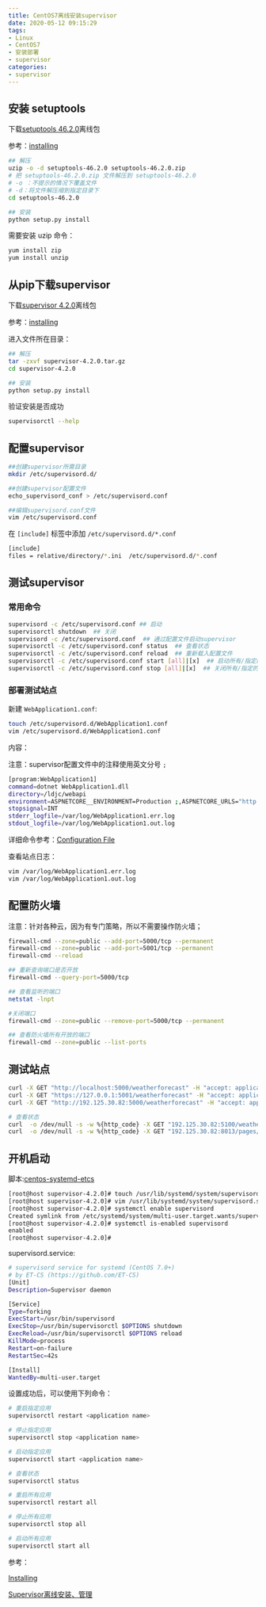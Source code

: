```yaml
---
title: CentOS7离线安装supervisor
date: 2020-05-12 09:15:29
tags:
- Linux
- CentOS7
- 安装部署
- supervisor
categories: 
- supervisor
---
```


## 安装 setuptools

下载[setuptools 46.2.0](https://pypi.org/project/setuptools/#files)离线包

参考：[installing](http://supervisord.org/installing.html)

```sh
## 解压
uzip -o -d setuptools-46.2.0 setuptools-46.2.0.zip
# 把 setuptools-46.2.0.zip 文件解压到 setuptools-46.2.0
# -o ：不提示的情况下覆盖文件
# -d：将文件解压缩到指定目录下
cd setuptools-46.2.0

## 安装
python setup.py install
```

需要安装 uzip 命令：

```sh
yum install zip
yum install unzip
```

## 从pip下载supervisor

下载[supervisor 4.2.0](https://pypi.org/project/supervisor/#files)离线包

参考：[installing](http://supervisord.org/installing.html)

进入文件所在目录：

```sh
## 解压
tar -zxvf supervisor-4.2.0.tar.gz
cd supervisor-4.2.0

## 安装
python setup.py install
```

验证安装是否成功

```sh
supervisorctl --help
```

## 配置supervisor


```sh
##创建supervisor所需目录
mkdir /etc/supervisord.d/

##创建supervisor配置文件
echo_supervisord_conf > /etc/supervisord.conf

##编辑supervisord.conf文件
vim /etc/supervisord.conf
```

在 `[include]` 标签中添加 `/etc/supervisord.d/*.conf`

```sh
[include]
files = relative/directory/*.ini  /etc/supervisord.d/*.conf
```

## 测试supervisor

### 常用命令

```sh
supervisord -c /etc/supervisord.conf ## 启动
supervisorctl shutdown  ## 关闭
supervisord -c /etc/supervisord.conf  ## 通过配置文件启动supervisor
supervisorctl -c /etc/supervisord.conf status  ## 查看状态
supervisorctl -c /etc/supervisord.conf reload  ## 重新载入配置文件 
supervisorctl -c /etc/supervisord.conf start [all]|[x]  ## 启动所有/指定的程序进程 
supervisorctl -c /etc/supervisord.conf stop [all]|[x]  ## 关闭所有/指定的程序进程
```

### 部署测试站点

新建 `WebApplication1.conf`:

```sh
touch /etc/supervisord.d/WebApplication1.conf
vim /etc/supervisord.d/WebApplication1.conf
```

内容：

注意：supervisor配置文件中的注释使用英文分号 `;`

```sh
[program:WebApplication1]
command=dotnet WebApplication1.dll
directory=/ldjc/webapi
environment=ASPNETCORE__ENVIRONMENT=Production ;,ASPNETCORE_URLS="http://0.0.0.0:5100"
stopsignal=INT
stderr_logfile=/var/log/WebApplication1.err.log
stdout_logfile=/var/log/WebApplication1.out.log
```

详细命令参考：[Configuration File](http://supervisord.org/configuration.html#file-format)

查看站点日志：

```sh
vim /var/log/WebApplication1.err.log
vim /var/log/WebApplication1.out.log
```

## 配置防火墙

注意：针对各种云，因为有专门策略，所以不需要操作防火墙；

```sh
firewall-cmd --zone=public --add-port=5000/tcp --permanent
firewall-cmd --zone=public --add-port=5001/tcp --permanent
firewall-cmd --reload

## 重新查询端口是否开放
firewall-cmd --query-port=5000/tcp

## 查看监听的端口
netstat -lnpt

#关闭端口
firewall-cmd --zone=public --remove-port=5000/tcp --permanent

## 查看防火墙所有开放的端口
firewall-cmd --zone=public --list-ports
```

## 测试站点

```sh
curl -X GET "http://localhost:5000/weatherforecast" -H "accept: application/json"
curl -X GET "https://127.0.0.1:5001/weatherforecast" -H "accept: application/json"
curl -X GET "http://192.125.30.82:5000/weatherforecast" -H "accept: application/json"

# 查看状态
curl  -o /dev/null -s -w %{http_code} -X GET "192.125.30.82:5100/weatherforecast" -H "accept: application/json"
curl  -o /dev/null -s -w %{http_code} -X GET "192.125.30.82:8013/pages/tsjb/djsl.html" -H "accept: text/html"
```

## 开机启动

脚本:[centos-systemd-etcs](https://github.com/Supervisor/initscripts/blob/master/centos-systemd-etcs)

```Bash
[root@host supervisor-4.2.0]# touch /usr/lib/systemd/system/supervisord.service
[root@host supervisor-4.2.0]# vim /usr/lib/systemd/system/supervisord.service
[root@host supervisor-4.2.0]# systemctl enable supervisord
Created symlink from /etc/systemd/system/multi-user.target.wants/supervisord.service to /usr/lib/systemd/system/supervisord.service.
[root@host supervisor-4.2.0]# systemctl is-enabled supervisord
enabled
[root@host supervisor-4.2.0]# 
```

supervisord.service:

```sh
# supervisord service for systemd (CentOS 7.0+)
# by ET-CS (https://github.com/ET-CS)
[Unit]
Description=Supervisor daemon

[Service]
Type=forking
ExecStart=/usr/bin/supervisord
ExecStop=/usr/bin/supervisorctl $OPTIONS shutdown
ExecReload=/usr/bin/supervisorctl $OPTIONS reload
KillMode=process
Restart=on-failure
RestartSec=42s

[Install]
WantedBy=multi-user.target
```


设置成功后，可以使用下列命令：

```sh
# 重启指定应用
supervisorctl restart <application name>

# 停止指定应用
supervisorctl stop <application name>

# 启动指定应用
supervisorctl start <application name>

# 查看状态
supervisorctl status

# 重启所有应用
supervisorctl restart all

# 停止所有应用
supervisorctl stop all

# 启动所有应用
supervisorctl start all
```

参考：

[Installing](http://supervisord.org/installing.html)

[Supervisor离线安装、管理](https://www.cnblogs.com/sailq21/p/9227592.html)